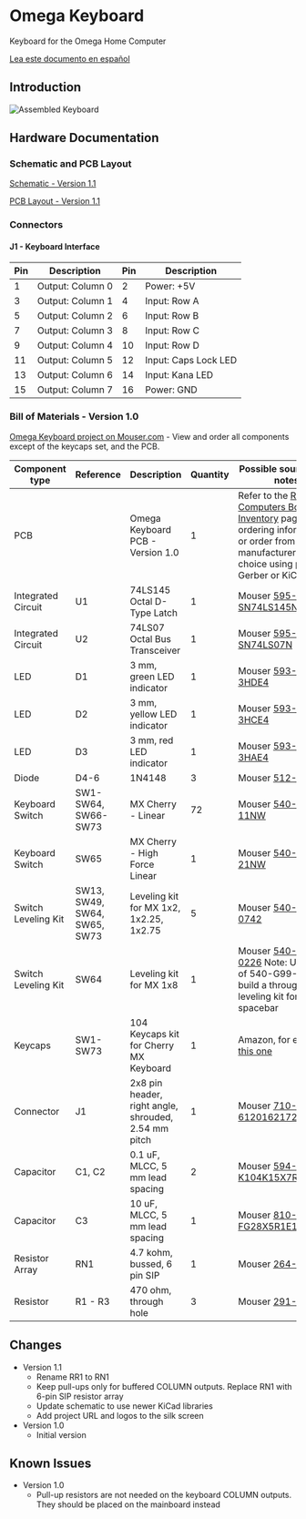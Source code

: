 # Omega Keyboard
Keyboard for the Omega Home Computer

[Lea este documento en español](Keyboard_es.md)

## Introduction
![Assembled Keyboard](Keyboard/images/Omega_Keyboard-Complete.jpg)

## Hardware Documentation

### Schematic and PCB Layout

[Schematic - Version 1.1](Keyboard/KiCad/Omega-Keyboard-Schematic-1.1.pdf)

[PCB Layout - Version 1.1](Keyboard/KiCad/Omega-Keyboard-Board-1.1.pdf)

### Connectors

#### J1 - Keyboard Interface
Pin | Description      | Pin | Description
--- | ---------------- | --- | ----------------
1   | Output: Column 0 | 2   | Power: +5V
3   |	Output: Column 1 | 4   | Input: Row A
5   |	Output: Column 2 | 6   | Input: Row B
7   |	Output: Column 3 | 8   | Input: Row C
9   |	Output: Column 4 | 10  | Input: Row D
11  |	Output: Column 5 | 12  | Input: Caps Lock LED
13  | Output: Column 6 | 14  | Input: Kana LED
15  | Output: Column 7 | 16  | Power: GND


### Bill of Materials - Version 1.0

[Omega Keyboard project on Mouser.com](https://www.mouser.com/ProjectManager/ProjectDetail.aspx?AccessID=716135aec2) - View and order all components except of the keycaps set, and the PCB.

Component type     | Reference | Description                       | Quantity | Possible sources and notes
------------------ | --------- | --------------------------------- | -------- | --------------------------
PCB                |           | Omega Keyboard PCB - Version 1.0  | 1        | Refer to the [RetroBrew Computers Board Inventory](https://retrobrewcomputers.org/doku.php?id=boardinventory) page for ordering information, or order from a PCB manufacturer of your choice using provided Gerber or KiCad files
Integrated Circuit | U1        | 74LS145 Octal D-Type Latch        | 1        | Mouser [595-SN74LS145N](https://www.mouser.com/ProductDetail/595-SN74LS145N)
Integrated Circuit | U2        | 74LS07 Octal Bus Transceiver      | 1        | Mouser [595-SN74LS07N](https://www.mouser.com/ProductDetail/595-SN74LS07N)
LED                | D1        | 3 mm, green LED indicator         | 1        | Mouser [593-VAOL-3HDE4](https://www.mouser.com/ProductDetail/593-VAOL-3HDE4)
LED                | D2        | 3 mm, yellow LED indicator        | 1        | Mouser [593-VAOL-3HCE4](https://www.mouser.com/ProductDetail/593-VAOL-3HCE4)
LED                | D3        | 3 mm, red LED indicator           | 1        | Mouser [593-VAOL-3HAE4](https://www.mouser.com/ProductDetail/593-VAOL-3HAE4)
Diode              | D4-6      | 1N4148                            | 3        | Mouser [512-1N4148](https://www.mouser.com/ProductDetail/512-1N4148)
Keyboard Switch    | SW1-SW64, SW66-SW73 |  MX Cherry - Linear     | 72       | Mouser [540-MX1A-11NW](https://www.mouser.com/ProductDetail/540-MX1A-11NW)
Keyboard Switch    | SW65      |  MX Cherry - High Force Linear    | 1        | Mouser [540-MX1A-21NW](https://www.mouser.com/ProductDetail/540-MX1A-21NW)
Switch Leveling Kit | SW13, SW49, SW64, SW65, SW73 | Leveling kit for MX 1x2, 1x2.25, 1x2.75 | 5 | Mouser [540-G99-0742](https://www.mouser.com/ProductDetail/540-G99-0742)
Switch Leveling Kit | SW64 | Leveling kit for MX 1x8               | 1        | Mouser [540-G99-0226](https://www.mouser.com/ProductDetail/540-G99-0226) Note: Use one of 540-G99-0742 to build a through hole leveling kit for the spacebar
Keycaps            | SW1-SW73  | 104 Keycaps kit for Cherry MX Keyboard | 1   | Amazon, for example [this one](https://www.amazon.com/Aland-Doubleshot-Spacebar-Mechanical-Keyboard/dp/B07JVL16TD)
Connector          | J1 | 2x8 pin header, right angle, shrouded, 2.54 mm pitch | 1 | Mouser [710-61201621721](https://www.mouser.com/ProductDetail/710-61201621721)
Capacitor          | C1, C2    | 0.1 uF, MLCC, 5 mm lead spacing   | 2       | Mouser [594-K104K15X7RF53H5](https://www.mouser.com/ProductDetail/594-K104K15X7RF53H5)
Capacitor          | C3        | 10 uF, MLCC, 5 mm lead spacing    | 1       | Mouser [810-FG28X5R1E106MR00](https://www.mouser.com/ProductDetail/810-FG28X5R1E106MR00)
Resistor Array     | RN1       | 4.7 kohm, bussed, 6 pin SIP       | 1        | Mouser [264-4.7K-RC](https://www.mouser.com/ProductDetail/264-4.7K-RC)
Resistor           | R1 - R3    | 470 ohm, through hole            | 3        | Mouser [291-470-RC](https://www.mouser.com/ProductDetail/291-470-RC)

## Changes
* Version 1.1
  * Rename RR1 to RN1
  * Keep pull-ups only for buffered COLUMN outputs. Replace RN1 with 6-pin SIP resistor array
  * Update schematic to use newer KiCad libraries
  * Add project URL and logos to the silk screen
* Version 1.0
  * Initial version

## Known Issues
* Version 1.0
  * Pull-up resistors are not needed on the keyboard COLUMN outputs. They should be placed on the mainboard instead
